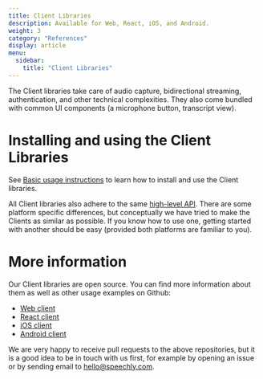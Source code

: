 ```yaml
---
title: Client Libraries
description: Available for Web, React, iOS, and Android.
weight: 3
category: "References"
display: article
menu:
  sidebar:
    title: "Client Libraries"
---
```


The Client libraries take care of audio capture, bidirectional streaming, authentication, and other technical complexities. They also come bundled with common UI components (a microphone button, transcript view).

# Installing and using the Client Libraries
See [Basic usage instructions](usage) to learn how to install and use the Client libraries.

All Client libraries also adhere to the same [high-level API](client-api-reference). There are some platform specific differences, but conceptually we have tried to make the Clients as similar as possible. If you know how to use one, getting started with another should be easy (provided both platforms are familiar to you).

# More information
Our Client libraries are open source. You can find more information about them as well as other usage examples on Github:
- [Web client](https://github.com/speechly/browser-client)
- [React client](https://github.com/speechly/react-client)
- [iOS client](https://github.com/speechly/ios-client)
- [Android client](https://github.com/speechly/android-client)

We are very happy to receive pull requests to the above repositories, but it is a good idea to be in touch with us first, for example by opening an issue or by sending email to hello@speechly.com.